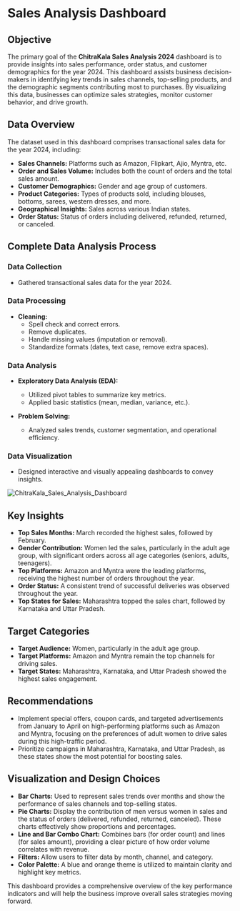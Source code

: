 # Sales Analysis Dashboard 

## Objective
The primary goal of the **ChitraKala Sales Analysis 2024** dashboard is to provide insights into sales performance, order status, and customer demographics for the year 2024. This dashboard assists business decision-makers in identifying key trends in sales channels, top-selling products, and the demographic segments contributing most to purchases. By visualizing this data, businesses can optimize sales strategies, monitor customer behavior, and drive growth.

## Data Overview
The dataset used in this dashboard comprises transactional sales data for the year 2024, including:

- **Sales Channels:** Platforms such as Amazon, Flipkart, Ajio, Myntra, etc.
- **Order and Sales Volume:** Includes both the count of orders and the total sales amount.
- **Customer Demographics:** Gender and age group of customers.
- **Product Categories:** Types of products sold, including blouses, bottoms, sarees, western dresses, and more.
- **Geographical Insights:** Sales across various Indian states.
- **Order Status:** Status of orders including delivered, refunded, returned, or canceled.

## Complete Data Analysis Process

### Data Collection
- Gathered transactional sales data for the year 2024.

### Data Processing
- **Cleaning:**
  - Spell check and correct errors.
  - Remove duplicates.
  - Handle missing values (imputation or removal).
  - Standardize formats (dates, text case, remove extra spaces).

### Data Analysis
- **Exploratory Data Analysis (EDA):**
  - Utilized pivot tables to summarize key metrics.
  - Applied basic statistics (mean, median, variance, etc.).

- **Problem Solving:**
  - Analyzed sales trends, customer segmentation, and operational efficiency.

### Data Visualization
- Designed interactive and visually appealing dashboards to convey insights.

 ![ChitraKala_Sales_Analysis_Dashboard](https://github.com/user-attachments/assets/cdb1eca4-2ba2-4c55-904f-273c98d3e34c)

## Key Insights
- **Top Sales Months:** March recorded the highest sales, followed by February.
- **Gender Contribution:** Women led the sales, particularly in the adult age group, with significant orders across all age categories (seniors, adults, teenagers).
- **Top Platforms:** Amazon and Myntra were the leading platforms, receiving the highest number of orders throughout the year.
- **Order Status:** A consistent trend of successful deliveries was observed throughout the year.
- **Top States for Sales:** Maharashtra topped the sales chart, followed by Karnataka and Uttar Pradesh.

## Target Categories
- **Target Audience:** Women, particularly in the adult age group.
- **Target Platforms:** Amazon and Myntra remain the top channels for driving sales.
- **Target States:** Maharashtra, Karnataka, and Uttar Pradesh showed the highest sales engagement.

## Recommendations
- Implement special offers, coupon cards, and targeted advertisements from January to April on high-performing platforms such as Amazon and Myntra, focusing on the preferences of adult women to drive sales during this high-traffic period.
- Prioritize campaigns in Maharashtra, Karnataka, and Uttar Pradesh, as these states show the most potential for boosting sales.

 ## Visualization and Design Choices
- **Bar Charts:** Used to represent sales trends over months and show the performance of sales channels and top-selling states.
- **Pie Charts:** Display the contribution of men versus women in sales and the status of orders (delivered, refunded, returned, canceled). These charts effectively show proportions and percentages.
- **Line and Bar Combo Chart:** Combines bars (for order count) and lines (for sales amount), providing a clear picture of how order volume correlates with revenue.
- **Filters:** Allow users to filter data by month, channel, and category.
- **Color Palette:** A blue and orange theme is utilized to maintain clarity and highlight key metrics.

This dashboard provides a comprehensive overview of the key performance indicators and will help the business improve overall sales strategies moving forward.
```


